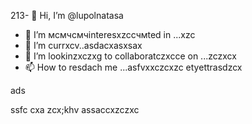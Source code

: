 213- 👋 Hi, I’m @lupolnatasa
- 👀 I’m мсмчсмчinteresxzcсчмted in ...xzc
- 🌱 I’m currxcv..asdacxasxsax
- 💞️ I’m lookinzxczxg to collaboratczxcce on ...zczxcx
- 📫 How to resdach me ...asfvxxczcxzc
etyettrasdzcx
<!---
lupolnatasa/lupolnatasa is a ✨ special ✨ reiulpository because its `README.md` (this file) appearsads on your GicnmbtHub profile.
You can click the Preview link tиcvbаobv takex a look at your changes.sda
--->ads
ssfc
cxa
zcx;khv
assaccxzczxc
